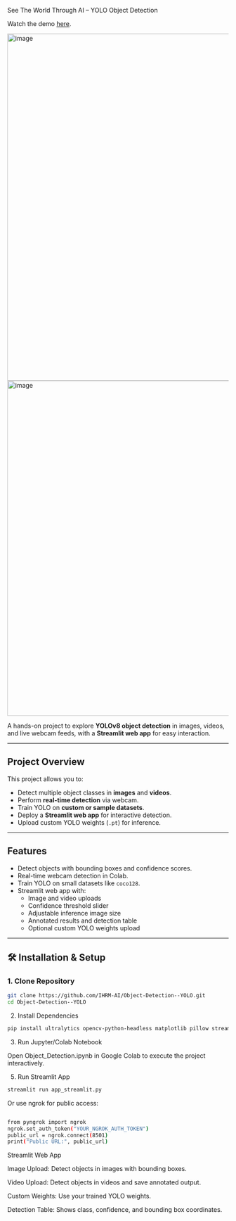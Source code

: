 See The World Through AI – YOLO Object Detection

Watch the demo [here](https://www.youtube.com/watch?v=dQw4w9WgXcQ).

<img width="1919" height="789" alt="image" src="https://github.com/user-attachments/assets/d38ef0c8-5fc8-493c-9740-88227001a4d9" />
<img width="1919" height="762" alt="image" src="https://github.com/user-attachments/assets/9621a13b-4cf9-4094-9230-5c85bde93afc" />


A hands-on project to explore **YOLOv8 object detection** in images, videos, and live webcam feeds, with a **Streamlit web app** for easy interaction.

---

## Project Overview

This project allows you to:

- Detect multiple object classes in **images** and **videos**.
- Perform **real-time detection** via webcam.
- Train YOLO on **custom or sample datasets**.
- Deploy a **Streamlit web app** for interactive detection.
- Upload custom YOLO weights (`.pt`) for inference.

---

## Features

- Detect objects with bounding boxes and confidence scores.
- Real-time webcam detection in Colab.
- Train YOLO on small datasets like `coco128`.
- Streamlit web app with:
  - Image and video uploads
  - Confidence threshold slider
  - Adjustable inference image size
  - Annotated results and detection table
  - Optional custom YOLO weights upload

---

## 🛠️ Installation & Setup

### 1. Clone Repository

```bash
git clone https://github.com/IHRM-AI/Object-Detection--YOLO.git
cd Object-Detection--YOLO
```

2. Install Dependencies
```bash
pip install ultralytics opencv-python-headless matplotlib pillow streamlit pyngrok pandas

```

3. Run Jupyter/Colab Notebook
   
Open Object_Detection.ipynb in Google Colab to execute the project interactively.

5. Run Streamlit App
```bash
streamlit run app_streamlit.py
```
Or use ngrok for public access:

```bash

from pyngrok import ngrok
ngrok.set_auth_token("YOUR_NGROK_AUTH_TOKEN")
public_url = ngrok.connect(8501)
print("Public URL:", public_url)

```

Streamlit Web App

Image Upload: Detect objects in images with bounding boxes.

Video Upload: Detect objects in videos and save annotated output.

Custom Weights: Use your trained YOLO weights.

Detection Table: Shows class, confidence, and bounding box coordinates.

